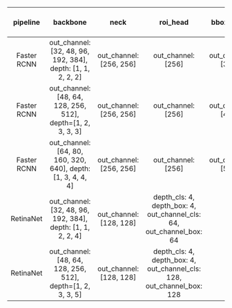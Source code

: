 |   pipeline  |                           backbone                           |           neck          |                                roi_head                                |      bbox_head     |  mAP  | mAP with calib | latency(ms) | GFLOPs | hardware |     backend     | data type | batch size | model |
|:-----------:|:------------------------------------------------------------:|:-----------------------:|:----------------------------------------------------------------------:|:------------------:|:-----:|----------------|:-----------:|:------:|:--------:|:---------------:|:---------:|:----------:|:----------:|
| Faster RCNN | out_channel: [32, 48, 96, 192, 384], depth: [1, 1, 2, 2, 2]  | out_channel: [256, 256] | out_channel: [256]                                                     | out_channel: [384] | 35.18 | 36.83          | 1531.2      | -      | cpu      | ppl2            | fp32      | 1          | [ckpt](https://github.com/ModelTC/United-Perception/releases/download/0.2.0_github/Faster.RCNN-supnet.pth) |
| Faster RCNN | out_channel: [48, 64, 128, 256, 512], depth=[1, 2, 3, 3, 3]  | out_channel: [256, 256] | out_channel: [256]                                                     | out_channel: [448] | 39.29 | 39.56          | 1787.4      | -      | cpu      | ppl2            | fp32      | 1          | [ckpt](https://github.com/ModelTC/United-Perception/releases/download/0.2.0_github/Faster.RCNN-supnet.pth) |
| Faster RCNN | out_channel: [64, 80, 160, 320, 640], depth: [1, 3, 4, 4, 4] | out_channel: [256, 256] | out_channel: [256]                                                     | out_channel: [512] | 39.06 | 39.92          | 2173.8      | -      | cpu      | ppl2            | fp32      | 1          | [ckpt](https://github.com/ModelTC/United-Perception/releases/download/0.2.0_github/Faster.RCNN-supnet.pth) |
| RetinaNet   | out_channel: [32, 48, 96, 192, 384], depth: [1, 1, 2, 2, 4]  | out_channel: [128, 128] | depth_cls: 4, depth_box: 4, out_channel_cls: 64, out_channel_box: 64   | -                  | 38.17 | 38.56          | 38.35       | 18.97  | T4       | cuda11.0-trt7.1 | int8      | 64         | [ckpt](https://github.com/ModelTC/United-Perception/releases/download/0.2.0_github/RetinaNet-supnet.pth) |
| RetinaNet   | out_channel: [48, 64, 128, 256, 512], depth=[1, 2, 3, 3, 5]  | out_channel: [128, 128] | depth_cls: 4, depth_box: 4, out_channel_cls: 128, out_channel_box: 128 | -                  | 41.3  | 40.83          | 67.89       | 48.54  | T4       | cuda11.0-trt7.1 | int8      | 64         | [ckpt](https://github.com/ModelTC/United-Perception/releases/download/0.2.0_github/RetinaNet-supnet.pth) |